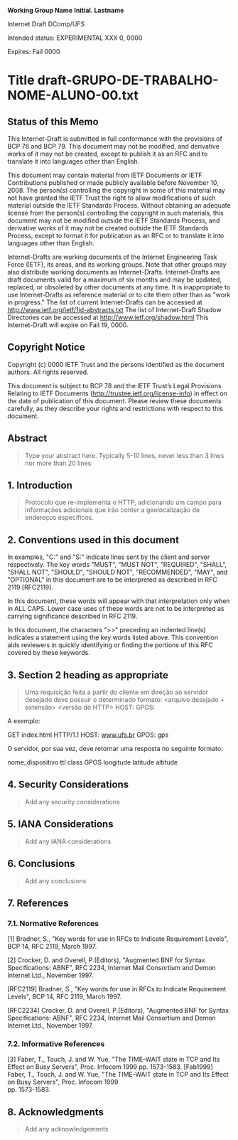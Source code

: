 **Working Group Name**  **Initial. Lastname**
  
Internet Draft         DComp/UFS

Intended status: EXPERIMENTAL         XXX 0, 0000

Expires: Fail 0000



# Title draft-GRUPO-DE-TRABALHO-NOME-ALUNO-00.txt


## Status of this Memo

This Internet-Draft is submitted in full conformance with the provisions of BCP 78 and BCP 79. 
This document may not be modified, and derivative works of it may not be created, except to publish
it as an RFC and to translate it into languages other than English.

This document may contain material from IETF Documents or IETF Contributions published or made publicly 
available before November 10, 2008. The person(s) controlling the copyright in some of this material may 
not have granted the IETF Trust the right to allow modifications of such material outside the IETF Standards Process. 
Without obtaining an adequate license from the person(s) controlling the copyright in such materials, this document may
not be modified outside the IETF Standards Process, and derivative works of it may not be created outside the IETF
Standards Process, except to format it for publication as an RFC or to translate it into languages other than English.

Internet-Drafts are working documents of the Internet Engineering Task Force (IETF), its areas, and its working groups. 
Note that other groups may also distribute working documents as Internet-Drafts.
Internet-Drafts are draft documents valid for a maximum of six months and may be updated, replaced,
or obsoleted by other documents at any time.  It is inappropriate to use Internet-Drafts as reference material or to cite
them other than as "work in progress."
The list of current Internet-Drafts can be accessed at http://www.ietf.org/ietf/1id-abstracts.txt
The list of Internet-Draft Shadow Directories can be accessed at http://www.ietf.org/shadow.html
This Internet-Draft will expire on Fail 19, 0000.

## Copyright Notice
Copyright (c) 0000 IETF Trust and the persons identified as the document authors. All rights reserved.

This document is subject to BCP 78 and the IETF Trust’s Legal Provisions Relating to IETF Documents 
(http://trustee.ietf.org/license-info) in effect on the date of publication of this document. Please
review these documents carefully, as they describe your rights and restrictions with respect to this document. 	

## Abstract
> Type your abstract here. Typically 5-10 lines, never less than 3 lines nor more than 20 lines 


## 1. Introduction
> Protocolo que re-implementa o HTTP, adicionando um campo para informações adicionais que irão conter a geolocalização de endereços específicos.

## 2. Conventions used in this document
In examples, "C:" and "S:" indicate lines sent by the client and server respectively.
The key words "MUST", "MUST NOT", "REQUIRED", "SHALL", "SHALL NOT", "SHOULD", "SHOULD NOT", "RECOMMENDED", "MAY", and "OPTIONAL" in this document are to be interpreted as described in RFC 2119 [RFC2119]. 

In this document, these words will appear with that interpretation   only when in ALL CAPS. Lower case uses of these words are not to be    interpreted as carrying significance described in RFC 2119.

In this document, the characters ">>" preceding an indented line(s)   indicates a statement using the key words listed above. This convention aids reviewers in quickly identifying or finding the portions of this RFC covered by these keywords.

## 3. Section 2 heading as appropriate
>Uma requisição feita a partir do cliente em direção ao servidor desejado deve possuir o determinado formato:
<metodo> <arquivo desejado + extensão> <versão do HTTP>
HOST: <url do host>
GPOS: <nome do dispositivo>

A exemplo:

GET index.html HTTP/1.1
HOST: www.ufs.br
GPOS: gps

O servidor, por sua vez, deve retornar uma resposta no seguinte formato:

nome_dispositivo ttl class GPOS longitude latitude altitude

## 4. Security Considerations

>Add any security considerations

## 5. IANA Considerations

>Add any IANA considerations

## 6. Conclusions
> Add any conclusions

## 7. References

### 7.1. Normative References

[1]	Bradner, S., "Key words for use in RFCs to Indicate Requirement Levels", BCP 14, RFC 2119, March 1997.

[2]	Crocker, D. and Overell, P.(Editors), "Augmented BNF for Syntax Specifications: ABNF", RFC 2234, Internet Mail Consortium and 
Demon Internet Ltd., November 1997.

[RFC2119]	Bradner, S., "Key words for use in RFCs to Indicate Requirement Levels", BCP 14, RFC 2119, March 1997.

[RFC2234]	Crocker, D. and Overell, P.(Editors), "Augmented BNF for Syntax Specifications: ABNF", RFC 2234, Internet Mail 
Consortium and Demon Internet Ltd., November 1997.

### 7.2. Informative References

[3]	Faber, T., Touch, J. and W. Yue, "The TIME-WAIT state in TCP and Its Effect on Busy Servers", Proc. Infocom 1999 pp. 1573-1583.
[Fab1999]	Faber, T., Touch, J. and W. Yue, "The TIME-WAIT state in TCP and Its Effect on Busy Servers", Proc. Infocom 1999  
pp. 1573-1583.

## 8. Acknowledgments
>Add any acknowledgements

